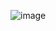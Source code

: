 ![image](https://github.com/eduinrey12/WereHouse.Server/assets/124745274/c34834fd-9355-4573-a1b1-01f560085be8)
